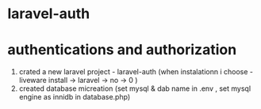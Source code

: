 # laravel-auth
authentications and authorization
=====================================
1. crated a new laravel project - laravel-auth (when instalationn i choose - liveware install -> laravel -> no -> 0 )
2. created database micreation (set mysql & dab name in .env , set mysql engine as innidb in database.php) 




